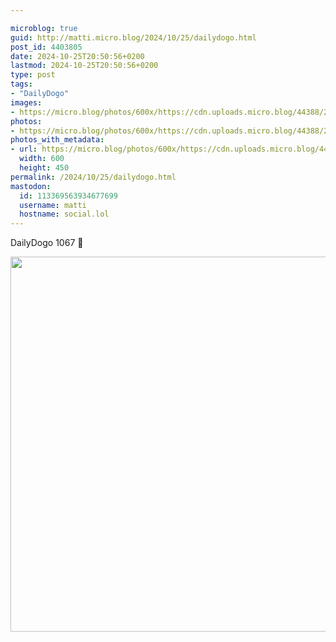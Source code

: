 ```yaml
---

microblog: true
guid: http://matti.micro.blog/2024/10/25/dailydogo.html
post_id: 4403805
date: 2024-10-25T20:50:56+0200
lastmod: 2024-10-25T20:50:56+0200
type: post
tags:
- "DailyDogo"
images:
- https://micro.blog/photos/600x/https://cdn.uploads.micro.blog/44388/2024/3bdf570344c444d38b01822e5b30f794.jpg
photos:
- https://micro.blog/photos/600x/https://cdn.uploads.micro.blog/44388/2024/3bdf570344c444d38b01822e5b30f794.jpg
photos_with_metadata:
- url: https://micro.blog/photos/600x/https://cdn.uploads.micro.blog/44388/2024/3bdf570344c444d38b01822e5b30f794.jpg
  width: 600
  height: 450
permalink: /2024/10/25/dailydogo.html
mastodon:
  id: 113369563934677699
  username: matti
  hostname: social.lol
---
```

DailyDogo 1067 🐶

<img src="/media/uploads/2024/3bdf570344c444d38b01822e5b30f794.jpg" width="600" alt="" />
